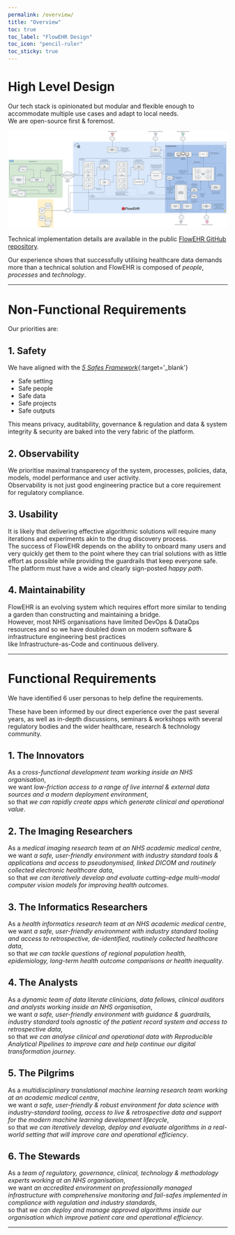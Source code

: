 ```yaml
---
permalink: /overview/
title: "Overview"
toc: true
toc_label: "FlowEHR Design"
toc_icon: "pencil-ruler"
toc_sticky: true
---
```


# High Level Design

Our tech stack is opinionated but modular and flexible enough to accommodate multiple use cases and adapt to local needs.  
We are open-source first & foremost.

<a href="/assets/images/FlowEHR-diagram.png">
 <img id="diagram" src="/assets/images/FlowEHR-diagram.png" alt="FlowEHR"  />
</a>

Technical implementation details are available in the public [FlowEHR GitHub repository](https://github.com/UCLH-Foundry/FlowEHR).

Our experience shows that successfully utilising healthcare data demands more than a technical solution and
FlowEHR is composed of _people_, _processes_ and _technology_.

----

# Non-Functional Requirements

Our priorities are:

## 1. Safety
We have aligned with the [_5 Safes Framework_](https://en.wikipedia.org/wiki/Five_safes){:target='_blank'}
- Safe setting
- Safe people
- Safe data
- Safe projects
- Safe outputs

This means privacy, auditability, governance & regulation and data & system integrity & security are baked into the very fabric of the platform.

## 2. Observability
We prioritise maximal transparency of the system, processes, policies, data, models, model performance and user activity.  
Observability is not just good engineering practice but a core requirement for regulatory compliance.

## 3. Usability
It is likely that delivering effective algorithmic solutions will require many iterations and experiments akin to the drug discovery process.   
The success of FlowEHR depends on the ability to onboard many users and very quickly get them to the point where they can trial solutions with as little effort as possible while providing the guardrails that keep everyone safe.  
The platform must have a wide and clearly sign-posted _happy path_.

## 4. Maintainability
FlowEHR is an evolving system which requires effort more similar to tending a garden than constructing and maintaining a bridge.    
However, most NHS organisations have limited DevOps & DataOps resources and so we have doubled down on modern software & infrastructure engineering best practices  
like Infrastructure-as-Code and continuous delivery.


----

# Functional Requirements 

We have identified 6 user personas to help define the requirements.

These have been informed by our direct experience over the past several years, as well as in-depth discussions, seminars & workshops with several regulatory bodies and the wider healthcare, research & technology community.

## 1. The Innovators
As a _cross-functional development team working inside an NHS organisation_,  
we want _low-friction access to a range of live internal & external data sources and a modern deployment 
environment_,  
so that _we can rapidly create apps which generate clinical and operational value_.

## 2. The Imaging Researchers
As a _medical imaging research team at an NHS academic medical centre_,  
we want _a safe, user-friendly environment with industry standard tools & applications and access to pseudonymised, 
linked DICOM and routinely collected electronic healthcare data_,   
so that _we can iteratively develop and evaluate cutting-edge multi-modal computer vision models for improving health outcomes_.

## 3. The Informatics Researchers
As a _health informatics research team at an NHS academic medical centre_,  
we want _a safe, user-friendly environment with industry standard tooling and access to retrospective, de-identified, 
routinely collected healthcare data_,  
so that _we can tackle questions of regional population health, epidemiology, long-term health outcome comparisons or health inequality_.

## 4. The Analysts
As a _dynamic team of data literate clinicians, data fellows, clinical auditors and analysts working inside an NHS organisation_,  
we want _a safe, user-friendly environment with guidance & guardrails, industry standard tools agnostic of the patient record system and access to retrospective data_,  
so that _we can analyse clinical and operational data with Reproducible Analytical Pipelines to improve care and help continue our digital transformation journey_.

## 5. The Pilgrims
As a _multidisciplinary translational machine learning research team working at an academic medical centre_,  
we want _a safe, user-friendly & robust environment for data science with industry-standard tooling, access to live & retrospective data and support for the modern machine learning development lifecycle_,  
so that _we can iteratively develop, deploy and evaluate algorithms in a real-world setting that will improve care and operational efficiency_.

## 6. The Stewards
As a _team of regulatory, governance, clinical, technology & methodology experts working at an NHS organisation_,   
we want _an accredited environment on professionally managed infrastructure with comprehensive monitoring and fail-safes implemented in compliance with regulation and industry standards_,   
so that _we can deploy and manage approved algorithms inside our organisation which improve patient care and operational efficiency_.


----



